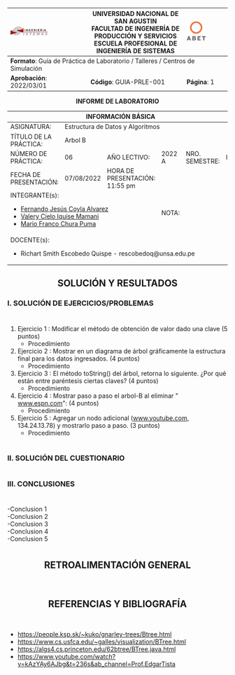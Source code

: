 <div align="center">
<table>
    <theader>
        <tr>
            <td><img src="https://github.com/rescobedoq/pw2/blob/main/epis.png?raw=true" alt="EPIS" style="width:50%; height:auto"/></td>
            <th>
                <span style="font-weight:bold;">UNIVERSIDAD NACIONAL DE SAN AGUSTIN</span><br />
                <span style="font-weight:bold;">FACULTAD DE INGENIERÍA DE PRODUCCIÓN Y SERVICIOS</span><br />
                <span style="font-weight:bold;">ESCUELA PROFESIONAL DE INGENIERÍA DE SISTEMAS</span>
            </th>
            <td><img src="https://github.com/rescobedoq/pw2/blob/main/abet.png?raw=true" alt="ABET" style="width:50%; height:auto"/></td>
        </tr>
    </theader>
    <tbody>
        <tr><td colspan="3"><span style="font-weight:bold;">Formato</span>: Guía de Práctica de Laboratorio / Talleres / Centros de Simulación</td></tr>
        <tr><td><span style="font-weight:bold;">Aprobación</span>:  2022/03/01</td><td><span style="font-weight:bold;">Código</span>: GUIA-PRLE-001</td><td><span style="font-weight:bold;">Página</span>: 1</td></tr>
    </tbody>
</table>
</div>

<div align="center">
<span style="font-weight:bold;">INFORME DE LABORATORIO</span><br />

<table>
<theader>
<tr><th colspan="6">INFORMACIÓN BÁSICA</th></tr>
</theader>
<tbody>
<tr><td>ASIGNATURA:</td><td colspan="5">Estructura de Datos y Algoritmos</td></tr>
<tr><td>TÍTULO DE LA PRÁCTICA:</td><td colspan="5">Arbol B</td></tr>
<tr>
<td>NÚMERO DE PRÁCTICA:</td><td>06</td><td>AÑO LECTIVO:</td><td>2022 A</td><td>NRO. SEMESTRE:</td><td>III</td>
</tr>
<tr>
<td>FECHA DE PRESENTACIÓN:</td><td>07/08/2022</td><td>HORA DE PRESENTACIÓN: 11:55 pm</td><td colspan="3"></td>
</tr>
<tr><td colspan="3">INTEGRANTE(s):
<ul>
      			<li><a href="https://github.com/fernandocoylaA">Fernando Jesús Coyla Alvarez</a></li>
			<li><a href="https://github.com/Icielo23">Valery Cielo Iquise Mamani</a></li>
			<li><a href="https://github.com/Mario-Chura">Mario Franco Chura Puma</a></li>
</ul>
</td>
<td>NOTA:</td><td colspan="2"></td>
</<tr>
<tr><td colspan="6">DOCENTE(s):
<ul>
<li>Richart Smith Escobedo Quispe - rescobedoq@unsa.edu.pe</li>
</ul>
</td>
</<tr>
</tbody>
</table>
</div>
  

  
<div align="center"><h2> SOLUCIÓN Y RESULTADOS </h2></div>

### I.	SOLUCIÓN DE EJERCICIOS/PROBLEMAS
#	
1.  Ejercicio 1 : Modificar el método de obtención de valor dado una clave (5 puntos)
	- Procedimiento
2.  Ejercicio 2 : Mostrar en un diagrama de árbol gráficamente la estructura final para los datos
ingresados. (4 puntos)
	- Procedimiento
3.  Ejercicio 3 : El método toString() del árbol, retorna lo siguiente. ¿Por qué están entre paréntesis
ciertas claves? (4 puntos)
	- Procedimiento
4.  Ejercicio 4 : Mostrar paso a paso el arbol-B al eliminar " www.espn.com": (4 puntos)
	- Procedimiento
4.  Ejercicio 5 : Agregar un nodo adicional (www.youtube.com, 134.24.13.78) y mostrarlo paso a
paso. (3 puntos)
	- Procedimiento
	
   
#

### II.	SOLUCIÓN DEL CUESTIONARIO


#

### III.	CONCLUSIONES
#
-Conclusion 1 <br>
-Conclusion 2 <br>
-Conclusion 3 <br>
-Conclusion 4 <br>
-Conclusion 5 <br>
#
<div align="center"><h2>  RETROALIMENTACIÓN GENERAL </h2></div> <br>

<div align="center"><h2> REFERENCIAS Y BIBLIOGRAFÍA </h2></div> <br>

-   https://people.ksp.sk/~kuko/gnarley-trees/Btree.html
-   https://www.cs.usfca.edu/~galles/visualization/BTree.html
-   https://algs4.cs.princeton.edu/62btree/BTree.java.html
-   https://www.youtube.com/watch?v=kAzYAy6AJbg&t=236s&ab_channel=Prof.EdgarTista

